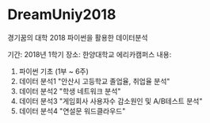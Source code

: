 # DreamUniy2018
경기꿈의 대학 2018 파이썬을 활용한 데이터분석

기간: 2018년 1학기
장소: 한양대학교 에리카캠퍼스
내용: 
1. 파이썬 기초 (1부 ~ 6주)
2. 데이터 분석1 "안산시 고등학교 졸업율, 취업율 분석"
3. 데이터 분석2 "학생 네트워크 분석"
4. 데이터 분석3 "게임회사 사용자수 감소원인 및 A/B테스트 분석"
5. 데이터 분석4 "연설문 워드클라우드"

